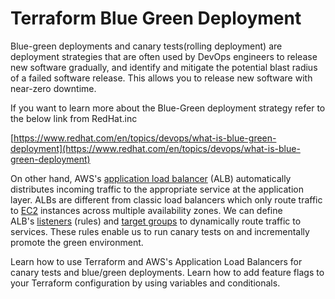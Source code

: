 # Terraform Blue Green Deployment

Blue-green deployments and canary tests(rolling deployment) are deployment strategies that are often used by DevOps engineers to release new software gradually, and identify and mitigate the potential blast radius of a failed software release. This allows you to release new software with near-zero downtime.

If you want to learn more about the Blue-Green deployment strategy refer to the below link from RedHat.inc

[https://www.redhat.com/en/topics/devops/what-is-blue-green-deployment](https://www.redhat.com/en/topics/devops/what-is-blue-green-deployment)

On other hand, AWS's [application load balancer](https://docs.aws.amazon.com/elasticloadbalancing/latest/application/introduction.html) (ALB) automatically distributes incoming traffic to the appropriate service at the application layer. ALBs are different from classic load balancers which only route traffic to [EC2](https://aws.amazon.com/ec2/) instances across multiple availability zones. We can define ALB's [listeners](https://docs.aws.amazon.com/elasticloadbalancing/latest/application/load-balancer-listeners.html) (rules) and [target groups](https://docs.aws.amazon.com/elasticloadbalancing/latest/application/load-balancer-target-groups.html) to dynamically route traffic to services. These rules enable us to run canary tests on and incrementally promote the green environment.

Learn how to use Terraform and AWS's Application Load Balancers for canary tests and blue/green deployments. Learn how to add feature flags to your Terraform configuration by using variables and conditionals. 
